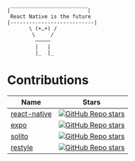 ```
|￣￣￣￣￣￣￣￣￣￣￣￣￣￣￣|
 React Native is the future
|---------------------------|
       \ (•◡•) / 
        \     /   
         —————
         |   |
         |_  |_
```

# Contributions
| Name                                                                                                               | Stars                                                                                                                                                                                                                                                                            |
| ------------------------------------------------------------------------------------------------------------------ | -------------------------------------------------------------------------------------------------------------------------------------------------------------------------------------------------------------------------------------------------------------------------------- |
| [react-native](https://github.com/facebook/react-native/commits?author=Randall71)                                   | [![GitHub Repo stars](https://img.shields.io/github/stars/facebook/react-native?color=black&label=%F0%9F%8C%9F&style=for-the-badge)](https://github.com/facebook/react-native/commits?author=Randall71)                                                    |
| [expo](https://github.com/expo/expo/commits?author=Randall71)                                                       | [![GitHub Repo stars](https://img.shields.io/github/stars/expo/expo?color=black&label=%F0%9F%8C%9F&style=for-the-badge)](https://github.com/expo/expo/commits?author=Randall71)                                                                            |
| [solito](https://github.com/nandorojo/solito/commits?author=Randall71)                                                       | [![GitHub Repo stars](https://img.shields.io/github/stars/nandorojo/solito?color=black&label=%F0%9F%8C%9F&style=for-the-badge)](https://github.com/nandorojo/solito/commits?author=Randall71)                                                                            |
| [restyle](https://github.com/Shopify/restyle/commits?author=Randall71)                                                       | [![GitHub Repo stars](https://img.shields.io/github/stars/Shopify/restyle?color=black&label=%F0%9F%8C%9F&style=for-the-badge)](https://github.com/Shopify/restyle/commits?author=Randall71)                                                                            |



<!--
### Hi there 👋

**Randall71/Randall71** is a ✨ _special_ ✨ repository because its `README.md` (this file) appears on your GitHub profile.

Here are some ideas to get you started:

- 🔭 I’m currently working on ...
- 🌱 I’m currently learning ...
- 👯 I’m looking to collaborate on ...
- 🤔 I’m looking for help with ...
- 💬 Ask me about ...
- 📫 How to reach me: ...
- 😄 Pronouns: ...
- ⚡ Fun fact: ...
-->
